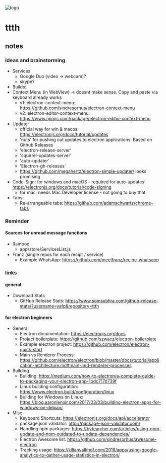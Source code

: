 ![logo](https://raw.githubusercontent.com/yafp/ttth/master/.github/logo/128x128.png)

# ttth
## notes

### ideas  and brainstorming
* Services
  * Google Duo (video -> webcam)?
  * skype?
* Builds:
* Context Menu (in WebView) -> doesnt make sense. Copy and paste via keyboard already works
  * v1: electron-context-menu: https://github.com/sindresorhus/electron-context-menu
  * v2: electron-editor-context-menu: https://www.npmjs.com/package/electron-editor-context-menu
* Updater
  * official way for win & macos: https://electronjs.org/docs/tutorial/updates
  * 'nuts' for pushing out updates to electron applications. Based on Github Releases
  * 'electron-release-server'
  * 'squirrel-updates-server'
  * 'auto-updater'
  * 'Electron-gh-releases'
  * https://github.com/megahertz/electron-simple-updater/ looks promising
* Code-Sign: for windows and macOS - required for auto-updates: https://electronjs.org/docs/tutorial/code-signing
  * for mac: needs Mac Developer license - not going to buy that
* Tabs:
  * Re-arrangeable tabs: https://github.com/adamschwartz/chrome-tabs


### Reminder
#### Sources for unread message functions
* Rambox
  * app/store/ServicesList.js
* Franz (single repos for each recipt / service)
  * Example WhatsApp: https://github.com/meetfranz/recipe-whatsapp


### links
#### general
* Download Stats
  * GitHub Release Stats: https://www.somsubhra.com/github-release-stats/?username=yafp&repository=ttth

#### for electron beginners
* General
  * Electron documentation: https://electronjs.org/docs
  * Project boilerplate: https://github.com/szwacz/electron-boilerplate
  * Example electron project: https://github.com/electron/electron-quick-start
  * Main vs Renderer Process: https://github.com/electron/electron/blob/master/docs/tutorial/application-architecture.md#main-and-renderer-processes
* Building
  * Building: https://medium.com/how-to-electron/a-complete-guide-to-packaging-your-electron-app-1bdc717d739f
  * Linux building configuration: https://www.electron.build/configuration/linux
  * Building for Windows on Linux: https://blog.aaronlenoir.com/2017/03/03/building-electron-apps-for-windows-on-debian/
* Misc
  * Keyboard Shortcuts: https://electronjs.org/docs/api/accelerator
  * package.json validator: http://package-json-validator.com/
  * Handling npm packages: https://bytearcher.com/articles/using-npm-update-and-npm-outdated-to-update-dependencies/
  * Electron Awesome list: https://github.com/sindresorhus/awesome-electron
  * Tracking usage: https://kilianvalkhof.com/2018/apps/using-google-analytics-to-gather-usage-statistics-in-electron/
